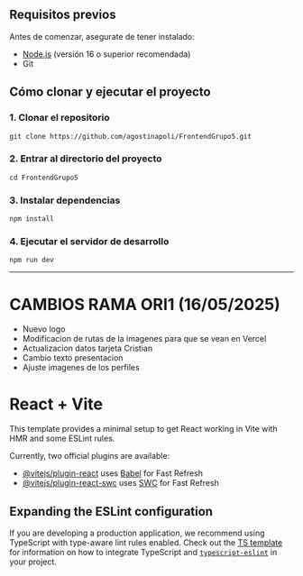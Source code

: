 ## Requisitos previos

Antes de comenzar, asegurate de tener instalado:

- [Node.js](https://nodejs.org/) (versión 16 o superior recomendada)
- Git
  
## Cómo clonar y ejecutar el proyecto
### 1. Clonar el repositorio
   
`git clone https://github.com/agostinapoli/FrontendGrupo5.git`

### 2. Entrar al directorio del proyecto

`cd FrontendGrupo5`

### 3. Instalar dependencias

`npm install`

### 4. Ejecutar el servidor de desarrollo

`npm run dev`



---

# CAMBIOS RAMA ORI1 (16/05/2025)
- Nuevo logo
- Modificacion de rutas de la imagenes para que se vean en Vercel
- Actualizacion datos tarjeta Cristian
- Cambio texto presentacion
- Ajuste imagenes de los perfiles



# React + Vite

This template provides a minimal setup to get React working in Vite with HMR and some ESLint rules.

Currently, two official plugins are available:

- [@vitejs/plugin-react](https://github.com/vitejs/vite-plugin-react/blob/main/packages/plugin-react) uses [Babel](https://babeljs.io/) for Fast Refresh
- [@vitejs/plugin-react-swc](https://github.com/vitejs/vite-plugin-react/blob/main/packages/plugin-react-swc) uses [SWC](https://swc.rs/) for Fast Refresh

## Expanding the ESLint configuration

If you are developing a production application, we recommend using TypeScript with type-aware lint rules enabled. Check out the [TS template](https://github.com/vitejs/vite/tree/main/packages/create-vite/template-react-ts) for information on how to integrate TypeScript and [`typescript-eslint`](https://typescript-eslint.io) in your project.
